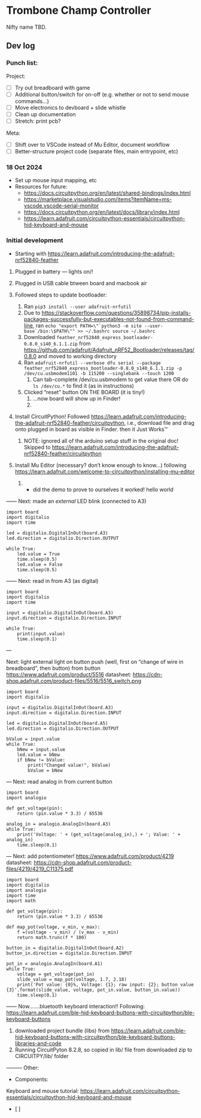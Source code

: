 # Trombone Champ Controller 
Nifty name TBD. 

## Dev log
### Punch list:
Project:
- [ ] Try out breadboard with game
- [ ] Additional button/switch for on-off  (e.g. whether or not to send mouse commands...)
- [ ] Move electronics to devboard + slide whistle 
- [ ] Clean up documentation
- [ ] Stretch: print pcb?

Meta: 
- [ ] Shift over to VSCode instead of Mu Editor, document workflow
- [ ] Better-structure project code (separate files, main entrypoint, etc)

### 18 Oct 2024
- Set up mouse input mapping, etc
- Resources for future:
    - https://docs.circuitpython.org/en/latest/shared-bindings/index.html
    - https://marketplace.visualstudio.com/items?itemName=ms-vscode.vscode-serial-monitor 
    -  https://docs.circuitpython.org/en/latest/docs/library/index.html
    - https://learn.adafruit.com/circuitpython-essentials/circuitpython-hid-keyboard-and-mouse 

### Initial development
- Starting with https://learn.adafruit.com/introducing-the-adafruit-nrf52840-feather 

1. Plugged in battery — lights on/!
2. Plugged in USB cable btween board and macbook air
3. Followed steps to update bootloader:
    1. Ran `pip3 install --user adafruit-nrfutil`
    2. Due to https://stackoverflow.com/questions/35898734/pip-installs-packages-successfully-but-executables-not-found-from-command-line, ran ```echo "export PATH=\"`python3 -m site --user-base`/bin:\$PATH\"" >> ~/.bashrc
source ~/.bashrc```
    1. Downloaded `feather_nrf52840_express_bootloader-0.8.0_s140_6.1.1.zip` from  https://github.com/adafruit/Adafruit_nRF52_Bootloader/releases/tag/0.8.0 and moved to working directory
    2. Ran ```adafruit-nrfutil --verbose dfu serial --package feather_nrf52840_express_bootloader-0.8.0_s140_6.1.1.zip -p /dev/cu.usbmodem1101 -b 115200 --singlebank --touch 1200``` 
        1. Can tab-complete /dev/cu.usbmodem to get value there OR do `ls /dev/cu.*` to find it (as in instructions)
    3. Clicked “reset” button ON THE BOARD (it is tiny!)
        1. …now board will show up in Finder!
        2. 

4. Install CircuitPython! Followed https://learn.adafruit.com/introducing-the-adafruit-nrf52840-feather/circuitpython, i.e., download file and drag onto plugged in board as visible in Finder. then it Just Works™ 
    1. NOTE: ignored all of the arduino setup stuff in the original doc! Skipped to https://learn.adafruit.com/introducing-the-adafruit-nrf52840-feather/circuitpython 
5. Install Mu Editor (necessary? don’t know enough to know…) following https://learn.adafruit.com/welcome-to-circuitpython/installing-mu-editor 
    1. - did the demo to prove to ourselves it worked! hello world

——
Next: made an *external* LED blink (connected to A3)
```
import board
import digitalio
import time

led = digitalio.DigitalInOut(board.A3)
led.direction = digitalio.Direction.OUTPUT

while True:
    led.value = True
    time.sleep(0.5)
    led.value = False
    time.sleep(0.5)
```
——
Next: read in from A3 (as digital) 
```
import board
import digitalio
import time

input = digitalio.DigitalInOut(board.A3)
input.direction = digitalio.Direction.INPUT

while True:
    print(input.value)
    time.sleep(0.1)
```
—

Next: light external light on button push (well, first on “change of wire in breadboard”, then button)
from button
https://www.adafruit.com/product/5516 
datasheet: https://cdn-shop.adafruit.com/product-files/5516/5516_switch.png 
```
import board
import digitalio

input = digitalio.DigitalInOut(board.A3)
input.direction = digitalio.Direction.INPUT

led = digitalio.DigitalInOut(board.A5)
led.direction = digitalio.Direction.OUTPUT

bValue = input.value
while True:
    bNew = input.value
    led.value = bNew
    if bNew != bValue:
        print("Changed value!", bValue)
        bValue = bNew
```
—
Next: read analog in from current button 
```
import board
import analogio

def get_voltage(pin):
    return (pin.value * 3.3) / 65536

analog_in = analogio.AnalogIn(board.A3)
while True:
    print('Voltage: ' + (get_voltage(analog_in),) + '; Value: ' + analog_in)
    time.sleep(0.1)
```

—
Next: add potentiometer! 
https://www.adafruit.com/product/4219
datasheet: https://cdn-shop.adafruit.com/product-files/4219/4219_C11375.pdf 
```
import board
import digitalio
import analogio
import time
import math

def get_voltage(pin):
    return (pin.value * 3.3) / 65536
    
def map_pot(voltage, v_min, v_max):
    f =(voltage - v_min) / (v_max - v_min)
    return math.trunc(f * 100)
    
button_in = digitalio.DigitalInOut(board.A2)
button_in.direction = digitalio.Direction.INPUT

pot_in = analogio.AnalogIn(board.A1)
while True:
    voltage = get_voltage(pot_in)
    slide_value = map_pot(voltage, 1.7, 2.18)
    print('Pot value: {0}%, Voltage: {1}; raw input: {2}; button value {3}'.format(slide_value, voltage, pot_in.value, button_in.value))
    time.sleep(0.1)

```
——
Now…….bluetooth keyboard interaction!!
Following: https://learn.adafruit.com/ble-hid-keyboard-buttons-with-circuitpython/ble-keyboard-buttons 

1. downloaded project bundle (libs) from https://learn.adafruit.com/ble-hid-keyboard-buttons-with-circuitpython/ble-keyboard-buttons-libraries-and-code 
2. Running CircuitPyton 8.2.8, so copied in lib/ file from downloaded zip to CIRCUITPY/lib/ folder

———
Other:
- Components: 



Keyboard and mouse tutorial: https://learn.adafruit.com/circuitpython-essentials/circuitpython-hid-keyboard-and-mouse 
- [ ] 
